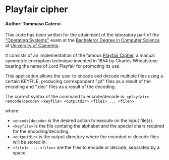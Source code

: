 # Playfair cipher

#### Author: Tommaso Catervi

This code has been written for the attainment of the laboratory part of the ["Operating Systems"](http://didattica.cs.unicam.it/doku.php?id=didattica:triennale:so:ay_2021:lab) exam at the [Bacheleror Degree in Computer Science](http://www.cs.unicam.it) at [University of Camerino](http://www.unicam.it/).

It consists of an implementation of the famous [Playfair Cipher](https://en.wikipedia.org/wiki/Playfair_cipher), a manual symmetric encryption technique invented in 1854 by Charles Wheatstone bearing the name of Lord Playfair for promoting its use.

This application allows the user to encode and decode multiple files using a certain KEYFILE, producing correspondent ".pf" files as a result of the encoding and ".dec" files as a result of the decoding.

The correct syntax of the command to encode/decode is:
  ```<playfair> <encode|decode> <keyfile> <outputdir> <file1> ... <filen>```

where:
- ```<encode|decode>``` is the desired action to execute on the input file(s).
- ```<keyfile>``` is the file containg the alphabet and the special chars required for the encoding/decoding.
- ```<outputdir>``` is the output directory where the encoded or decode files will be stored in.
- ```<file1> ... <filen>``` are the files to encode or decode, separated by a space.
